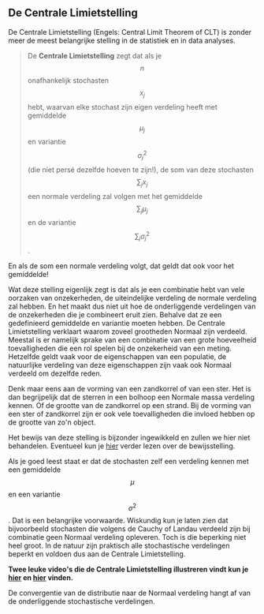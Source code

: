 ## De Centrale Limietstelling

De Centrale Limietstelling (Engels: Central Limit Theorem of CLT) is zonder meer de meest belangrijke stelling in de statistiek en in data analyses. 


>De **Centrale Limietstelling** zegt dat als je $$n$$ onafhankelijk stochasten $$x_j$$ hebt, waarvan elke stochast zijn eigen verdeling heeft met gemiddelde  $$\mu_j$$ en variantie $$\sigma^2_j$$ (die niet persé dezelfde hoeven te zijn!), de som van deze stochasten $$\sum_j x_j$$ een normale verdeling zal volgen met het gemiddelde $$\sum_j \mu_j$$ en de variantie $$\sum_j \sigma^2_j$$. 

En als de som een normale verdeling volgt, dat geldt dat ook voor het gemiddelde! 

Wat deze stelling eigenlijk zegt is dat als je een combinatie hebt van vele oorzaken van onzekerheden, de uiteindelijke verdeling de normale verdeling zal hebben. En het maakt dus niet uit hoe de onderliggende verdelingen van de onzekerheden die je combineert eruit zien. Behalve dat ze een gedefinieerd gemiddelde en variantie moeten hebben. De Centrale Limietstelling verklaart waarom zoveel grootheden Normaal zijn verdeeld.
Meestal is er namelijk sprake van een combinatie van een grote hoeveelheid toevalligheden die een rol spelen bij de onzekerheid van een meting. Hetzelfde geldt vaak voor de eigenschappen van een populatie, de natuurlijke verdeling van deze eigenschappen zijn vaak ook Normaal verdeeld om dezelfde reden.

Denk maar eens aan de vorming van een zandkorrel of van een ster. Het is dan begrijpelijk dat de sterren in een bolhoop een Normale massa verdeling kennen. Of de grootte van de zandkorrel op een strand. 
Bij de vorming van een ster of zandkorrel zijn er ook vele toevalligheden die invloed hebben op de grootte van zo'n object.


Het bewijs van deze stelling is bijzonder ingewikkeld en zullen we hier niet behandelen. Eventueel kun je <a href="http://www.cs.toronto.edu/~yuvalf/CLT.pdf"> hier</a> verder lezen over de bewijsstelling.


Als je goed leest staat er dat de stochasten zelf een verdeling kennen met een gemiddelde $$\mu$$ en een variantie $$\sigma^2$$. Dat is een belangrijke voorwaarde. Wiskundig kun je laten zien dat bijvoorbeeld stochasten die volgens de Cauchy of Landau verdeeld zijn bij combinatie geen Normaal verdeling opleveren. Toch is die beperking niet heel groot. In de natuur zijn praktisch alle stochastische verdelingen beperkt en voldoen dus aan de Centrale Limietstelling.

**Twee leuke video's die de Centrale Limietstelling illustreren vindt kun je  <a href="https://www.youtube.com/watch?v=jvoxEYmQHNM">hier</a> en <a href="https://www.khanacademy.org/math/ap-statistics/sampling-distribution-ap/sampling-distribution-mean/v/central-limit-theorem">hier</a> vinden.** 

De convergentie van de distributie naar de Normaal verdeling hangt af van de onderliggende stochastische verdelingen. 

<!--XX als het lukt nog een video maken-->